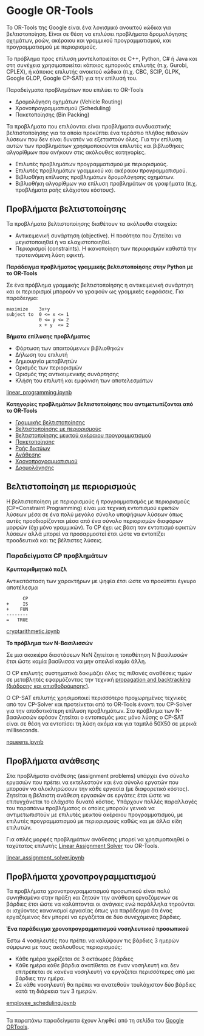 # Google OR-Tools

Το OR-Tools της Google είναι ένα λογισμικό ανοικτού κώδικα για βελτιστοποίηση. Είναι σε θέση να επιλύσει προβλήματα δρομολόγησης οχημάτων, ροών, ακέραιου και γραμμικού προγραμματισμού, και προγραμματισμού με περιορισμούς.

Το πρόβλημα προς επίλυση μοντελοποιείται σε C++, Python, C# ή Java και στη συνέχεια χρησιμοποιείται κάποιος  εμπορικός επιλυτής (π.χ. Gurobi, CPLEX), ή κάποιος επιλυτής ανοικτού κώδικα (π.χ. CBC, SCIP, GLPK, Google GLOP, Google CP-SAT) για την επίλυσή του.

Παραδείγματα προβλημάτων που επιλύει το OR-Tools

* Δρομολόγηση οχημάτων (Vehicle Routing)
* Χρονοπρογραμματισμού (Scheduling)
* Πακετοποίησης (Bin Packing)

Τα προβλήματα που επιλύονται είναι προβλήματα συνδυαστικής βελτιστοποίησης για τα οποία προκύπτει ένα τεράστιο πλήθος πιθανών λύσεων που δεν είναι δυνατόν να εξεταστούν όλες. Για την επίλυση αυτών των προβλημάτων χρησιμοποιούνται επιλυτές και βιβλιοθήκες αλγορίθμων που ανήκουν στις ακόλουθες κατηγορίες.

* Επιλυτές προβλημάτων προγραμματισμού με περιορισμούς.
* Επιλυτές προβλημάτων γραμμικού και ακέραιου προγραμματισμού.
* Βιβλιοθήκη επίλυσης προβλημάτων δρομολόγησης οχημάτων. 
* Βιβλιοθήκη αλγορίθμων για επίλυση προβλημάτων σε γραφήματα (π.χ. προβλήματα ροής ελάχιστου κόστους).

## Προβλήματα βελτιστοποίησης

Τα προβλήματα βελτιστοποίησης διαθέτουν τα ακόλουθα στοιχεία:

* Αντικειμενική συνάρτηση (objective). Η ποσότητα που ζητείται να μεγιστοποιηθεί ή να ελαχιστοποιηθεί.
* Περιορισμοί (constraints). Η ικανοποίηση των περιορισμών καθιστά την προτεινόμενη λύση εφικτή.

**Παράδειγμα προβλήματος γραμμικής βελτιστοποίησης στην Python με το OR-Tools**

Σε ένα πρόβλημα γραμμικής βελτιστοποίησης η αντικειμενική συνάρτηση και οι περιορισμοί μπορούν να γραφούν ως γραμμικές εκφράσεις. Για παράδειγμα:

```
maximize    3x+y
subject to  0 <= x <= 1
            0 <= y <= 2
            x + y  <= 2
```

**Βήματα επίλυσης προβλήματος**

* Φόρτωση των απαιτούμενων βιβλιοθηκών
* Δήλωση του επιλυτή
* Δημιουργία μεταβλητών
* Ορισμός των περιορισμών
* Ορισμός της αντικειμενικής συνάρτησης
* Κλήση του επιλυτή και εμφάνιση των αποτελεσμάτων


[linear_programming.ipynb](./linear_programming.ipynb)


**Κατηγορίες προβλημάτων βελτιστοποίησης που αντιμετωπίζονται από το OR-Tools**

* [Γραμμικής βελτιστοποίησης](https://developers.google.com/optimization/lp/lp)
* [Βελτιστοποίησης με περιορισμούς](https://developers.google.com/optimization/cp)
* [Βελτιστοποίησης μεικτού ακέραιου προγραμματισμού](https://developers.google.com/optimization/mip/mip)
* [Πακετοποίησης](https://developers.google.com/optimization/bin/bin)
* [Ροής δικτύων](https://developers.google.com/optimization/flow)
* [Ανάθεσης](https://developers.google.com/optimization/assignment/overview)
* [Χρονοπρογραμματισμού](https://developers.google.com/optimization/scheduling)
* [Δρομολόγησης](https://developers.google.com/optimization/routing)


## Βελτιστοποίηση με περιορισμούς

Η βελτιστοποίηση με περιορισμούς ή προγραμματισμός με περιορισμούς (CP=Constraint Programming) είναι μια τεχνική εντοπισμού εφικτών λύσεων μέσα σε ένα πολύ μεγάλο σύνολο υποψήφιων λύσεων όπως αυτές προσδιορίζονται μέσα από ένα σύνολο περιορισμών διαφόρων μορφών (όχι μόνο γραμμικών). To CP έχει ως βάση τον εντοπισμό εφικτών λύσεων αλλά μπορεί να προσαρμοστεί έτσι ώστε να εντοπίζει προοδευτικά και τις βέλτιστες λύσεις.

### Παραδείγματα CP προβλημάτων

**Κρυπταριθμητικό παζλ**


Αντικατάσταση των χαρακτήρων με ψηφία έτσι ώστε να προκύπτει έγκυρο αποτέλεσμα

```
      CP
+     IS
+    FUN
--------
=   TRUE
```

[cryptarithmetic.ipynb](./cryptarithmetic.ipynb)

**Το πρόβλημα των Ν-Βασιλισσών**

Σε μια σκακιέρα διαστάσεων NxN ζητείται η τοποθέτηση N βασιλισσών έτσι ώστε καμία βασίλισσα να μην απειλεί καμία άλλη.

Ο CP επιλυτής συστηματικά δοκιμάζει όλες τις πιθανές αναθέσεις τιμών σε μεταβλητές εφαρμόζοντας την τεχνική [propagation and backtracking (διάδοσης και οπισθοδρόμησης)](https://developers.google.com/optimization/cp/queens#cp_solver).


Ο CP-SAT επιλυτής χρησιμοποιεί περισσότερο προχωρημένες τεχνικές από τον CP-Solver και προτείνεται από το OR-Tools έναντι του CP-Solver για την αποδοτικότερη επίλυση προβλημάτων. Στο πρόβλημα των N-βασιλισσών εφόσον ζητείται ο εντοπισμός μιας μόνο λύσης ο CP-SAT είναι σε θέση να εντοπίσει τη λύση ακόμα και για ταμπλό 50Χ50 σε μερικά milliseconds.

[nqueens.ipynb](./nqueens.ipynb)


## Προβλήματα ανάθεσης

Στα προβλήματα ανάθεσης (assignment problems) υπάρχει ένα σύνολο εργασιών που πρέπει να εκτελεστούν και ένα σύνολο εργατών που μπορούν να ολοκληρώσουν την κάθε εργασία (με διαφορετικό κόστος). Ζητείται η βέλτιστη ανάθεση εργασιών σε εργάτες έτσι ώστε να επιτυγχάνεται το ελάχιστο δυνατό κόστος. Υπάρχουν πολλές παραλλαγές του παραπάνω προβλήματος οι οποίες μπορούν γενικά να αντιμετωπιστούν με επιλυτές μεικτού ακέραιου προγραμματισμού, με επιλυτές προγραμματισμού με περιορισμούς καθώς και με άλλα είδη επιλυτών. 

Για απλές μορφές προβλημάτων ανάθεσης μπορεί να χρησιμοποιηθεί ο ταχύτατος επιλυτής [Linear Assignment Solver](https://developers.google.com/optimization/assignment/linear_assignment) του OR-Tools.

[linear_assignment_solver.ipynb](./linear_assignment_solver.ipynb)

## Προβλήματα χρονοπρογραμματισμού

Τα προβλήματα χρονοπρογραμματισμού προσωπικού είναι πολύ συνηθισμένα στην πράξη και ζητούν την ανάθεση εργαζόμενων σε βάρδιες έτσι ώστε να καλύπτονται οι ανάγκες ενώ παράλληλα τηρούνται οι ισχύοντες κανονισμοί εργασίας όπως για παράδειγμα ότι ένας εργαζόμενος δεν μπορεί να εργάζεται σε δύο συνεχόμενες βάρδιες.

**Ένα παράδειγμα χρονοπρογραμματισμού νοσηλευτικού προσωπικού**

Έστω 4 νοσηλευτές που πρέπει να καλύψουν τις βάρδιες 3 ημερών σύμφωνα με τους ακόλουθους περιορισμούς:
* Κάθε ημέρα χωρίζεται σε 3 οκτάωρες βάρδιες
* Κάθε ημέρα κάθε βάρδια ανατίθεται σε έναν νοσηλευτή και δεν επιτρέπεται σε κανένα νοσηλευτή να εργάζεται περισσότερες από μια βάρδιες την ημέρα.
* Σε κάθε νοσηλευτή θα πρέπει να ανατεθούν τουλάχιστον δύο βάρδιες κατά τη διάρκεια των 3 ημερών.

[employee_scheduling.ipynb](./employee_scheduling.ipynb)

---

Τα παραπάνω παραδείγματα έχουν ληφθεί από τη σελίδα του [Google ORTools](https://developers.google.com/optimization).
